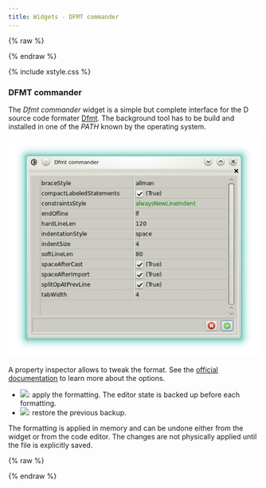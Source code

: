 ```yaml
---
title: Widgets - DFMT commander
---
```


{% raw %}
<script src="//cdnjs.cloudflare.com/ajax/libs/anchor-js/4.0.0/anchor.min.js"></script>
{% endraw %}

{% include xstyle.css %}

### DFMT commander

The _Dfmt commander_ widget is a simple but complete interface for the D source code formater [Dfmt](https://github.com/dlang-community/dfmt). 
The background tool has to be build and installed in one of the _PATH_ known by the operating system.

![](img/dfmt_commander.png)

A property inspector allows to tweak the format. 
See the [official documentation](https://github.com/dlang-community/dfmt#configuration) to learn more about the options.

- <img src="{%include icurl%}other/accept.png" class="tlbric"/>: apply the formatting. The editor state is backed up before each formatting.
- <img src="{%include icurl%}other/cancel.png" class="tlbric"/>: restore the previous backup.

The formatting is applied in memory and can be undone either from the widget or from the code editor. 
The changes are not physically applied until the file is explicitly saved.

{% raw %}
<script>
anchors.add();
</script>
{% endraw %}
